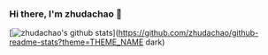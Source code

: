 ### Hi there, I'm zhudachao 👋
[![zhudachao's github stats](https://github-readme-stats.vercel.app/api?username=zhudachao)](https://github.com/zhudachao/github-readme-stats?theme=THEME_NAME dark)
